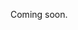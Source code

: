 Coming soon.

<!-- 
  Explain what events are, what we do with them, and what kind of events we accept in UiTdatabank.
  Inspiration:
  - https://documentatie.uitdatabank.be/content/uitdatabank/latest/uitdatabank.html
  - https://documentatie.uitdatabank.be/content/uitdatabank/latest/content_types/content_types.html
  - https://documentatie.uitdatabank.be/content/uitdatabank/latest/content_types/activiteiten/activiteiten.html
-->
